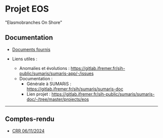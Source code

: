 # Projet EOS

"Elasmobranches On Shore"

## Documentation

- [Documents fournis](./doc)

- Liens utiles :
  * Anomalies et évolutions : https://gitlab.ifremer.fr/sih-public/sumaris/sumaris-app/-/issues
  * Documentation :
    * Générale à SUMARiS : https://gitlab.ifremer.fr/sih/sumaris/sumaris-doc
    * Lien projet : https://gitlab.ifremer.fr/sih-public/sumaris/sumaris-doc/-/tree/master/projects/eos

---
## Comptes-rendu

- [CRR 06/11/2024](crr/crr-24-001-reunion_suivi-2024-11-06.md)
